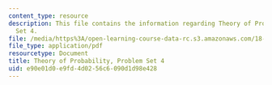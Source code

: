 ```yaml
---
content_type: resource
description: This file contains the information regarding Theory of Probability, Problem
  Set 4.
file: /media/https%3A/open-learning-course-data-rc.s3.amazonaws.com/18-175-theory-of-probability-spring-2014/e90e01d0e9fd4d0256c6090d1d98e428_MIT18_175S14_ProblemSet4.pdf
file_type: application/pdf
resourcetype: Document
title: Theory of Probability, Problem Set 4
uid: e90e01d0-e9fd-4d02-56c6-090d1d98e428
---
```

